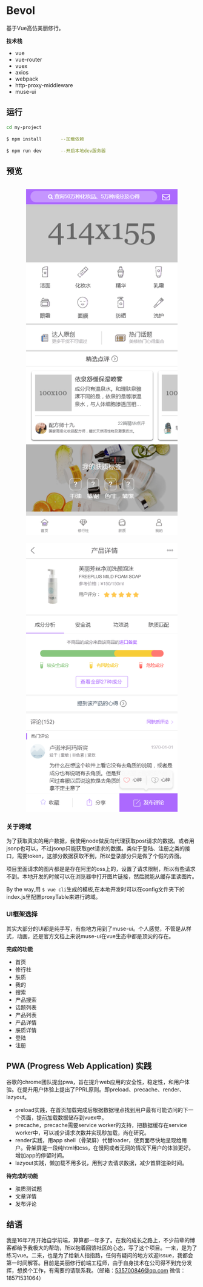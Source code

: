 # Bevol

基于Vue高仿美丽修行。

__技术栈__

* vue
* vue-router
* vuex
* axios
* webpack
* http-proxy-middleware
* muse-ui

## 运行

```bash
cd my-project
```
```bash
$ npm install       --加载依赖
```
```bash
$ npm run dev       --开启本地dev服务器
```
## 预览

<p align="center">
  <br>
  <img width="400" src="./preview_home.png" alt="home">
  <br>
  <br>
  <img width="400" src="./preview_product.png" alt="practice">
  <br>
</p>

### 关于跨域

为了获取真实的用户数据，我使用node做反向代理获取post请求的数据。或者用jsonp也可以，不过jsonp只能获取get请求的数据。类似于登陆、注册之类的接口，需要token，这部分数据获取不到，所以登录部分只是做了个假的界面。

项目里面请求的图片都是是存在阿里的oss上的，设置了请求限制，所以有些请求不到。本地开发的时候可以在浏览器中打开图片链接，然后就能从缓存里读图片。

By the way,用 ```$ vue cli```生成的模板,在本地开发时可以在config文件夹下的index.js里配置proxyTable来进行跨域。

### UI框架选择

其实大部分的UI都是纯手写，有些地方用到了muse-ui。个人感觉，不管是从样式，动画，还是官方文档上来说muse-ui在vue生态中都是顶尖的存在。

__完成的功能__

* 首页
* 修行社
* 肤质
* 我的
* 搜索
* 产品搜索
* 话题列表
* 产品列表
* 产品详情
* 肤质详情
* 登陆
* 注册

## PWA (Progress Web Application) 实践
谷歌的chrome团队提出pwa，旨在提升web应用的安全性，稳定性，和用户体验。在提升用户体验上提出了PPRL原则。即preload、precache、render、lazyout。

* preload实践，在首页加载完成后根据数据埋点找到用户最有可能访问的下一个页面，提前加载数据储存到vuex中。
* precache，precache需要service worker的支持，把数据缓存在service worker中，可以减少请求次数并实现秒加载，尚在研究。
* render实践，用app shell（骨架屏）代替loader，使页面尽快地呈现给用户。骨架屏是一段纯html和css，在慢网或者无网的情况下用户的体验更好。增加app的停留时间。
* lazyout实践，懒加载不用多说，用到才去请求数据，减少首屏渲染时间。

__待完成的功能__

* 肤质测试题
* 文章详情
* 发布评论

## 结语

我是16年7月开始自学前端，算算都一年多了。在我的成长之路上，不少前辈的博客都给予我极大的帮助，所以抱着回馈社区的心态，写了这个项目。一来，是为了练习vue。二来，也是为了给新人指指路，任何有疑问的地方欢迎issue，我都会第一时间解答。目前是美丽修行前端工程师，由于自身技术在公司得不到充分发挥，想换个工作，有需要的请联系我。（邮箱：535700846@qq.com  微信：18571531064）


